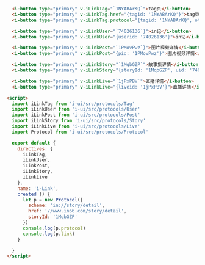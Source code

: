 <template>
  <article>
    <i-button type="primary" v-iLinkTag="{tagId: '1NYABArKQ', cuid: '74026136'}">tag页</i-button>
    <i-button type="primary" v-iLinkUser="{userId: '74026136', otherParam: 'otherParam'}">in记</i-button>
    <i-button type="primary" v-iLinkPost="{postId: '1PMovPwz'}">图片视频详情</i-button>
    <i-button type="primary" v-iLinkStory="{storyId: '1MqbGZP', uid: '74026136'}">故事集详情</i-button>
    <i-button type="primary" v-iLinkLive="{liveId: '1jPxPBV'}">直播详情</i-button>
    <h3>props</h3>
    <table class="bordered responsive-table">
      <thead>
        <th>属性</th>
        <th>说明</th>
        <th>类型</th>
        <th>参数（可选）</th>
      </thead>
      <tbody>
        <tr>
          <td>value</td>
          <td>打开链接或协议</td>
          <td>String</td>
          <td>1. href (链接)<br />2. protocol（协议）<br />3. 为空时,in内跳协议,in外跳到链接 </td>
        </tr>
      </tbody>
    </table>

  </article>
</template>

<script>
  import iLinkTag from 'i-ui/src/protocols/Tag'
  import iLinkUser from 'i-ui/src/protocols/User'
  import iLinkPost from 'i-ui/src/protocols/Post'
  import iLinkStory from 'i-ui/src/protocols/Story'
  import iLinkLive from 'i-ui/src/protocols/Live'
  import Protocol from 'i-ui/src/protocols/Protocol'

  export default {
    directives: { 
      iLinkTag,
      iLinkUser,
      iLinkPost,
      iLinkStory,
      iLinkLive
    },
    name: 'i-Link',
    created () {
      let p = new Protocol({ 
        scheme: 'in://story/detail',
        href: '//www.in66.com/story/detail',
        storyId: '1MqbGZP' 
      })
      console.log(p.protocol)
      console.log(p.link)
    }
  }
</script>

``` html
  <i-button type="primary" v-iLinkTag="`1NYABArKQ`">tag页</i-button>
  <i-button type="primary" v-iLinkTag.href="{tagid: '1NYABArKQ'}">tag页</i-button>
  <i-button type="primary" v-iLinkTag.protocol="{tagid: '1NYABArKQ', otherParam: 'otherParam'}">tag页</i-button>
```

``` html
  <i-button type="primary" v-iLinkUser="`74026136`}">in记</i-button>
  <i-button type="primary" v-iLinkUser="{userid: '74026136'}">in记</i-button>
```

``` html
  <i-button type="primary" v-iLinkPost="`1PMovPwz`}">图片视频详情</i-button>
  <i-button type="primary" v-iLinkPost="{pid: '1PMovPwz'}">图片视频详情</i-button>
```

``` html
  <i-button type="primary" v-iLinkStory="`1MqbGZP`">故事集详情</i-button>
  <i-button type="primary" v-iLinkStory="{storyId: '1MqbGZP', uid: '74026136'}">故事集详情</i-button>
```

``` html
  <i-button type="primary" v-iLinkLive="`1jPxPBV`">直播详情</i-button>
  <i-button type="primary" v-iLinkLive="{liveid: '1jPxPBV'}">直播详情</i-button>
```

``` html
<script>
  import iLinkTag from 'i-ui/src/protocols/Tag'
  import iLinkUser from 'i-ui/src/protocols/User'
  import iLinkPost from 'i-ui/src/protocols/Post'
  import iLinkStory from 'i-ui/src/protocols/Story'
  import iLinkLive from 'i-ui/src/protocols/Live'
  import Protocol from 'i-ui/src/protocols/Protocol'

  export default {
    directives: { 
      iLinkTag,
      iLinkUser,
      iLinkPost,
      iLinkStory,
      iLinkLive
    },
    name: 'i-Link',
    created () {
      let p = new Protocol({ 
        scheme: 'in://story/detail',
        href: '//www.in66.com/story/detail',
        storyId: '1MqbGZP' 
      })
      console.log(p.protocol)
      console.log(p.link)
    }

  }
</script>
```
